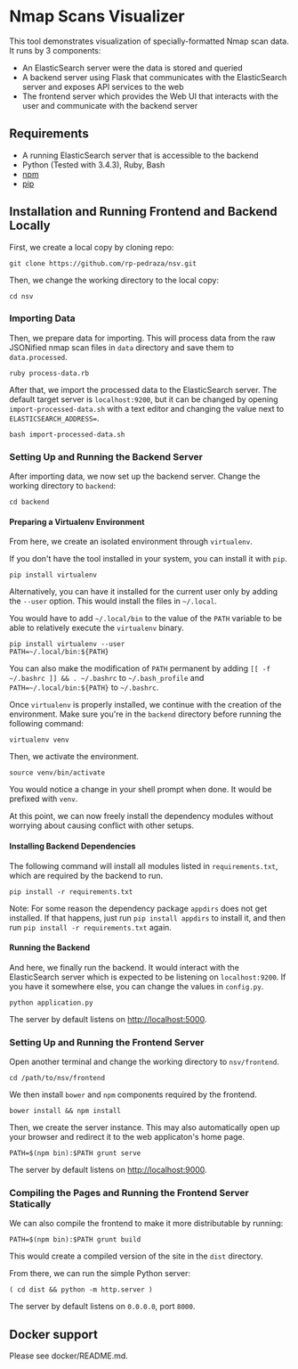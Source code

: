 # Nmap Scans Visualizer

This tool demonstrates visualization of specially-formatted Nmap scan data.  It runs by 3 components:

- An ElasticSearch server were the data is stored and queried
- A backend server using Flask that communicates with the ElasticSearch server and exposes API services to the web
- The frontend server which provides the Web UI that interacts with the user and communicate with the backend server

## Requirements

- A running ElasticSearch server that is accessible to the backend
- Python (Tested with 3.4.3), Ruby, Bash
- [npm](https://www.npmjs.com/)
- [pip](https://pip.pypa.io/en/stable/)

## Installation and Running Frontend and Backend Locally

First, we create a local copy by cloning repo:

    git clone https://github.com/rp-pedraza/nsv.git

Then, we change the working directory to the local copy:

    cd nsv

### Importing Data

Then, we prepare data for importing.  This will process data from the raw JSONified nmap scan files in `data` directory and save them to `data.processed`.

    ruby process-data.rb

After that, we import the processed data to the ElasticSearch server.  The default target server is `localhost:9200`, but it can be changed by opening `import-processed-data.sh` with a text editor and changing the value next to `ELASTICSEARCH_ADDRESS=`.

    bash import-processed-data.sh

### Setting Up and Running the Backend Server

After importing data, we now set up the backend server.  Change the working directory to `backend`:

    cd backend

#### Preparing a Virtualenv Environment

From here, we create an isolated environment through `virtualenv`.

If you don't have the tool installed in your system, you can install it with `pip`.

    pip install virtualenv

Alternatively, you can have it installed for the current user only by adding the `--user` option.  This would install the files in `~/.local`.

You would have to add `~/.local/bin` to the value of the `PATH` variable to be able to relatively execute the `virtualenv` binary.

    pip install virtualenv --user
    PATH=~/.local/bin:${PATH}

You can also make the modification of `PATH` permanent by adding `[[ -f ~/.bashrc ]] && . ~/.bashrc` to `~/.bash_profile` and `PATH=~/.local/bin:${PATH}` to `~/.bashrc`.

Once `virtualenv` is properly installed, we continue with the creation of the environment.  Make sure you're in the `backend` directory before running the following command:

    virtualenv venv

Then, we activate the environment.

    source venv/bin/activate

You would notice a change in your shell prompt when done.  It would be prefixed with `venv`.

At this point, we can now freely install the dependency modules without worrying about causing conflict with other setups.

#### Installing Backend Dependencies

The following command will install all modules listed in `requirements.txt`, which are required by the backend to run.

    pip install -r requirements.txt

Note: For some reason the dependency package `appdirs` does not get installed.  If that happens, just run `pip install appdirs` to install it, and then run `pip install -r requirements.txt` again.

#### Running the Backend

And here, we finally run the backend.  It would interact with the ElasticSearch server which is expected to be listening on `localhost:9200`.  If you have it somewhere else, you can change the values in `config.py`.

    python application.py

The server by default listens on [http://localhost:5000](http://localhost:5000).

### Setting Up and Running the Frontend Server

Open another terminal and change the working directory to `nsv/frontend`.

    cd /path/to/nsv/frontend

We then install `bower` and `npm` components required by the frontend.

    bower install && npm install

Then, we create the server instance.  This may also automatically open up your browser and redirect it to the web applicaton's home page.

    PATH=$(npm bin):$PATH grunt serve

The server by default listens on [http://localhost:9000](http://localhost:9000).

### Compiling the Pages and Running the Frontend Server Statically

We can also compile the frontend to make it more distributable by running:

    PATH=$(npm bin):$PATH grunt build

This would create a compiled version of the site in the `dist` directory.

From there, we can run the simple Python server:

    ( cd dist && python -m http.server )

The server by default listens on `0.0.0.0`, port `8000`.

## Docker support

Please see docker/README.md.
